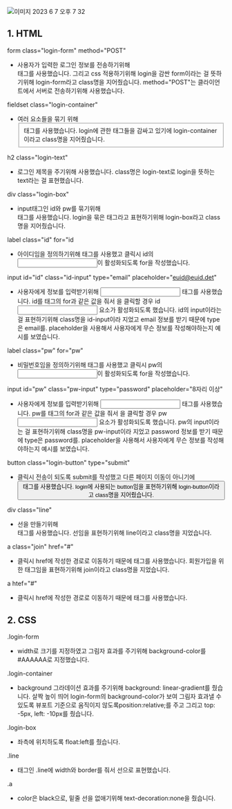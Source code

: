 ![이미지 2023  6  7  오후 7 32](https://github.com/seobinbang7/home-work/assets/45528125/f090abf1-974c-4925-8574-b8b3cab97803)


## 1. HTML

form class="login-form" method="POST"
  - 사용자가 입력한 로그인 정보를 전송하기위해 <form> 태그를 사용했습니다. 그리고 css 적용하기위해 login을 감싼 form이라는 걸 뜻하기위해 login-form라고 class명을 지어줬습니다. method="POST"는 클라이언트에서 서버로 전송하기위해 사용했습니다.

fieldset class="login-container"
  - 여러 요소들을 묶기 위해 <fieldset> 태그를 사용했습니다. login에 관한 태그들을 감싸고 있기에 login-container이라고 class명을 지어줬습니다.
  
h2 class="login-text"
  - 로그인 제목을 주기위해 사용했습니다. class명은 login-text로 login을 뜻하는 text라는 걸 표현했습니다.
  
div class="login-box"
  - input태그인 id와 pw를 묶기위해 <div> 태그를 사용했습니다. login을 묶은 태그라고 표현하기위해 login-box라고 class명을 지어줬습니다.
  
label class="id" for="id
 - 아이디임을 정의하기위해 <label>태그를 사용했고 클릭시 id의 <input>이 활성화되도록 for을 작성했습니다.
  
input id="id" class="id-input" type="email" placeholder="euid@euid.det"
 - 사용자에게 정보를 입력받기위해 <input> 태그를 사용했습니다. id를 <label> 태그의 for과 같은 값을 줘서 <label>을 클릭할 경우 id <input> 요소가 활성화되도록 했습니다. id의 input이라는 걸 표현하기위해 class명을 id-input이라 지었고 email 정보를 받기 때문에 type은 email를. placeholder을 사용해서 사용자에게 무슨 정보를 작성해야하는지 예시를 보였습니다.        
  
label class="pw" for="pw"
  - 비밀번호임을 정의하기위해 <label>태그를 사용했고 클릭시 pw의 <input>이 활성화되도록 for을 작성했습니다.
  
input id="pw" class="pw-input" type="password" placeholder="8자리 이상" 
  - 사용자에게 정보를 입력받기위해 <input> 태그를 사용했습니다. pw를 <label> 태그의 for과 같은 값을 줘서 <label>을 클릭할 경우 pw <input> 요소가 활성화되도록 했습니다. pw의 input이라는 걸 표현하기위해 class명을 pw-input이라 지었고 password 정보를 받기 때문에 type은 password를. placeholder을 사용해서 사용자에게 무슨 정보를 작성해야하는지 예시를 보였습니다.
  
button class="login-button" type="submit"
  - 클릭시 전송이 되도록 submit를 작성했고 다른 페이지 이동이 아니기에 <button> 태그를 사용했습니다. login에 사용되는 button임을 표현하기위해 login-button이라고 class명을 지어줬습니다.
  
div class="line"
  - 선을 만들기위해 <div> 태그를 사용했습니다. 선임을 표현하기위해 line이라고 class명을 지었습니다.
  
a class="join" href="#"
  - 클릭시 href에 작성한 경로로 이동하기 때문에 <a> 태그를 사용했습니다. 회원가입을 위한 태그임을 표현하기위해 join이라고 class명을 지었습니다.
  
a htef="#"
  - 클릭시 href에 작성한 경로로 이동하기 때문에 <a> 태그를 사용했습니다.
   
  
## 2. CSS
  
.login-form
  - width로 크기를 지정하였고 그림자 효과를 주기위해 background-color를 #AAAAAA로 지정했습니다.

.login-container
  - background 그라데이션 효과를 주기위해 background: linear-gradient를 줬습니다. 살짝 높이 띄어 login-form의 background-color가 보여 그림자 효과낼 수 있도록 뷰포트 기준으로 움직이지 않도록position:relative;를 주고 그리고 top: -5px, left: -10px를 줬습니다.

.login-box
  - 좌측에 위치하도록 float:left를 줬습니다.
  
.line
  - <div>태그인 .line에 width와 border를 줘서 선으로 표현했습니다.
  
.a
  - color은 black으로, 밑줄 선을 없애기위해 text-decoration:none을 줬습니다.
